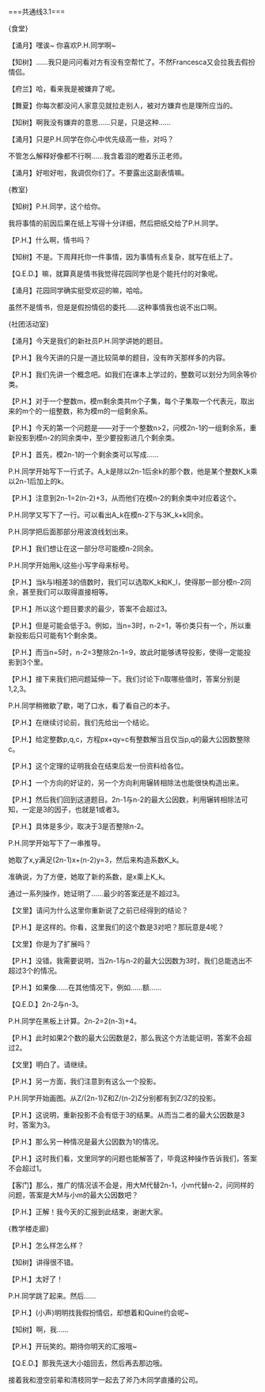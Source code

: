 ===共通线3.1===

{食堂}

【涌月】嘿诶~ 你喜欢P.H.同学啊~

【知树】……我只是问问看对方有没有空帮忙了。不然Francesca又会拉我去假扮情侣。

【府兰】哈，看来我是被嫌弃了呢。

【舞夏】你每次都没问人家意见就拉走别人，被对方嫌弃也是理所应当的。

【知树】啊我没有嫌弃的意思……只是，只是这种……

【涌月】只是P.H.同学在你心中优先级高一些，对吗？

不管怎么解释好像都不行啊……我含着泪的瞪着乐正老师。

【涌月】好啦好啦，我调侃你们了。不要露出这副表情嘛。

{教室}

【知树】P.H.同学，这个给你。

我将事情的前因后果在纸上写得十分详细，然后把纸交给了P.H.同学。

【P.H.】什么啊，情书吗？

【知树】不是。下周拜托你一件事情，因为事情有点复杂，就写在纸上了。

【Q.E.D.】嘛，就算真是情书我觉得花园同学也是个能托付的对象呢。

【涌月】花园同学确实挺受欢迎的嘛，哈哈。

虽然不是情书，但是是假扮情侣的委托……这种事情我也说不出口啊。

{社团活动室}

【涌月】今天是我们的新社员P.H.同学讲她的题目。

【P.H.】我今天讲的只是一道比较简单的题目，没有昨天那样多的内容。

【P.H.】我们先讲一个概念吧。如我们在课本上学过的，整数可以划分为同余等价类。

【P.H.】对于一个整数m，模m剩余类共m个子集，每个子集取一个代表元，取出来的m个的一组整数，称为模m的一组剩余系。

【P.H.】今天的第一个问题是——对于一个整数n>2，问模2n-1的一组剩余系，重新投影到模n-2的同余类中，至少要投影进几个剩余类。

【P.H.】首先，模2n-1的一个剩余类可以写成……

P.H.同学开始写下一行式子。A_k是除以2n-1后余k的那个数，他是某个整数K_k乘以2n-1后加上的k。

【P.H.】注意到2n-1=2(n-2)+3，从而他们在模n-2的剩余类中对应着这个。

P.H.同学又写下了一行。可以看出A_k在模n-2下与3K_k+k同余。

P.H.同学把后面那部分用波浪线划出来。

【P.H.】我们想让在这一部分尽可能模n-2同余。

P.H.同学开始用k,l这些小写字母来标号。

【P.H.】当k与l相差3的倍数时，我们可以选取K_k和K_l，使得那一部分模n-2同余，甚至我们可以取得直接相等。

【P.H.】所以这个题目要求的最少，答案不会超过3。

【P.H.】但是可能会低于3。例如，当n=3时，n-2=1，等价类只有一个，所以重新投影后只可能有1个剩余类。

【P.H.】而当n=5时，n-2=3整除2n-1=9，故此时能够诱导投影，使得一定能投影到3个里。

【P.H.】接下来我们把问题延伸一下。我们讨论下n取哪些值时，答案分别是1,2,3。

P.H.同学稍微歇了歇，喝了口水，看了看自己的本子。

【P.H.】在继续讨论前，我们先给出一个结论。

【P.H.】给定整数p,q,c，方程px+qy=c有整数解当且仅当p,q的最大公因数整除c。

【P.H.】这个定理的证明我会在结束后发一份资料给各位。

【P.H.】一个方向的好证的，另一个方向利用辗转相除法也能很快构造出来。

【P.H.】然后我们回到这道题目。2n-1与n-2的最大公因数，利用辗转相除法可知，一定是3的因子，也就是1或者3。

【P.H.】具体是多少，取决于3是否整除n-2。

P.H.同学开始写下了一串推导。

她取了x,y满足(2n-1)x+(n-2)y=3，然后来构造系数K_k。

准确说，为了方便，她取了新的系数，是x乘上K_k。

通过一系列操作，她证明了……最少的答案还是不超过3。

【文里】请问为什么这里你重新说了之前已经得到的结论？

【P.H.】是这样的。你看，这里我们的这个数是3对吧？那玩意是4呢？

【文里】你是为了扩展吗？

【P.H.】没错。我需要说明，当2n-1与n-2的最大公因数为3时，我们总能选出不超过3个的情况。

【P.H.】如果像……在其他情况下，例如……额……

【Q.E.D.】2n-2与n-3。

P.H.同学在黑板上计算。2n-2=2(n-3)+4。

【P.H.】此时如果2个数的最大公因数是2，那么我这个方法能证明，答案不会超过2。

【文里】明白了。请继续。

【P.H.】另一方面，我们注意到有这么一个投影。

P.H.同学开始画图。从Z/(2n-1)Z和Z/(n-2)Z分别都有到Z/3Z的投影。

【P.H.】这说明，重新投影不会有低于3的结果。从而当二者的最大公因数是3时，答案为3。

【P.H.】那么另一种情况是最大公因数为1的情况。

【P.H.】这时我们看，文里同学的问题也能解答了，毕竟这种操作告诉我们，答案不会超过1。

【客门】那么，推广的情况该不会是，用大M代替2n-1，小m代替n-2，问同样的问题，答案是大M与小m的最大公因数吧？

【P.H.】正解！我今天的汇报到此结束，谢谢大家。

{教学楼走廊}

【P.H.】怎么样怎么样？

【知树】讲得很不错。

【P.H.】太好了！

P.H.同学跳了起来。然后……

【P.H.】(小声)明明找我假扮情侣，却想着和Quine约会呢~

【知树】啊，我……

【P.H.】开玩笑的。期待你明天的汇报哦~

【Q.E.D.】那我先送大小姐回去，然后再去那边哦。

接着我和澄空前辈和清枝同学一起去了斧乃木同学直播的公司。
